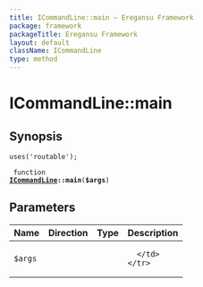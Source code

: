 ```yaml
---
title: ICommandLine::main — Eregansu Framework
package: framework
packageTitle: Eregansu Framework
layout: default
className: ICommandLine
type: method
---
```


# ICommandLine::main

## Synopsis

<code>uses('routable');</code>

<code> function <b><a href="ICommandLine">ICommandLine</a>::main</b>(<b>$args</b>)</code>

## Parameters

<table>
  <thead>
    <tr>
      <th>Name</th>
      <th>Direction</th>
      <th>Type</th>
      <th>Description</th>
    </tr>
  </thead>
  <tbody>
    <tr>
      <td><code>$args</code>
      <td><i></i></td>
      <td></td>
      <td>

      </td>
    </tr>
  </tbody>
</table>

